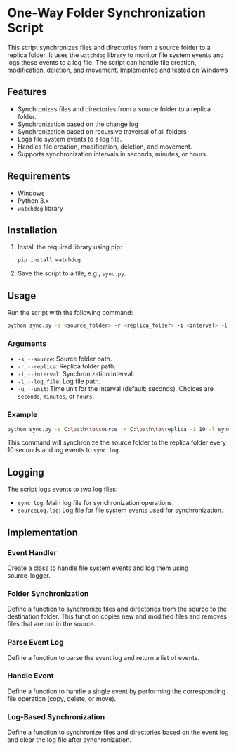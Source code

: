 # One-Way Folder Synchronization Script

This script synchronizes files and directories from a source folder to a replica folder. It uses the `watchdog` library to monitor file system events and logs these events to a log file. The script can handle file creation, modification, deletion, and movement. Implemented and tested on Windows

## Features

- Synchronizes files and directories from a source folder to a replica folder.
- Synchronization based on the change log
- Synchronization based on recursive traversal of all folders
- Logs file system events to a log file.
- Handles file creation, modification, deletion, and movement.
- Supports synchronization intervals in seconds, minutes, or hours.

## Requirements

- Windows
- Python 3.x
- `watchdog` library

## Installation

1. Install the required library using pip:

    ```sh
    pip install watchdog
    ```

2. Save the script to a file, e.g., `sync.py`.

## Usage

Run the script with the following command:

```sh
python sync.py -s <source_folder> -r <replica_folder> -i <interval> -l <log_file> -u <unit>
```

### Arguments

- `-s`, `--source`: Source folder path.
- `-r`, `--replica`: Replica folder path.
- `-i`, `--interval`: Synchronization interval.
- `-l`, `--log_file`: Log file path.
- `-u`, `--unit`: Time unit for the interval (default: seconds). Choices are `seconds`, `minutes`, or `hours`.

### Example

```sh
python sync.py -s C:\path\to\source -r C:\path\to\replica -i 10 -l sync.log -u seconds
```

This command will synchronize the source folder to the replica folder every 10 seconds and log events to `sync.log`.

## Logging

The script logs events to two log files:

- `sync.log`: Main log file for synchronization operations.
- `sourceLog.log`: Log file for file system events used for synchronization.

## Implementation

### Event Handler
Create a class to handle file system events and log them using source_logger.

### Folder Synchronization
Define a function to synchronize files and directories from the source to the destination folder. This function copies new and modified files and removes files that are not in the source.

### Parse Event Log
Define a function to parse the event log and return a list of events.

### Handle Event
Define a function to handle a single event by performing the corresponding file operation (copy, delete, or move).

### Log-Based Synchronization
Define a function to synchronize files and directories based on the event log and clear the log file after synchronization.
